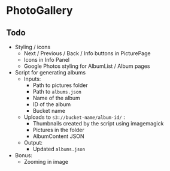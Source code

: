 # PhotoGallery

## Todo

* Styling / icons 
    * Next / Previous / Back / Info buttons in PicturePage
    * Icons in Info Panel
    * Google Photos styling for AlbumList / Album pages
* Script for generating albums
    * Inputs:
        * Path to pictures folder
        * Path to `albums.json`
        * Name of the album
        * ID of the album
        * Bucket name
    * Uploads to `s3://bucket-name/album-id/` :
        * Thumbnails created by the script using imagemagick
        * Pictures in the folder
        * AlbumContent JSON
    * Output:
        * Updated `albums.json`
* Bonus:
    * Zooming in image
